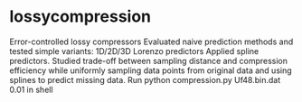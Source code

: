 # lossycompression
Error-controlled lossy compressors
Evaluated naive prediction methods and tested simple variants: 1D/2D/3D Lorenzo predictors 
Applied spline predictors. Studied trade-off between sampling distance and compression efficiency 
while uniformly sampling data points from original data and using splines to predict missing data.
Run python compression.py Uf48.bin.dat 0.01 in shell
